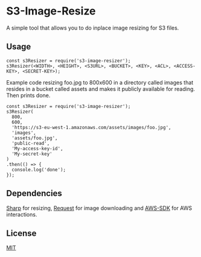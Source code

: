 # S3-Image-Resize

A simple tool that allows you to do inplace image resizing for S3 files.

## Usage
```
const s3Resizer = require('s3-image-resizer');
s3Resizer(<WIDTH>, <HEIGHT>, <S3URL>, <BUCKET>, <KEY>, <ACL>, <ACCESS-KEY>, <SECRET-KEY>);
```

Example code resizing foo.jpg to 800x600 in a directory called images that resides in a bucket called assets and makes it publicly available for reading. Then prints done.
```
const s3Resizer = require('s3-image-resizer');
s3Resizer(
  800,
  600,
  'https://s3-eu-west-1.amazonaws.com/assets/images/foo.jpg',
  'images',
  'assets/foo.jpg',
  'public-read',
  'My-access-key-id',
  'My-secret-key'
)
.then(() => {
  console.log('done');
});
```

## Dependencies
[Sharp](https://www.npmjs.com/package/sharp) for resizing, [Request](https://www.npmjs.com/package/request) for image downloading and [AWS-SDK](https://www.npmjs.com/package/aws-sdk) for AWS interactions.

## License
[MIT](https://opensource.org/licenses/MIT)
